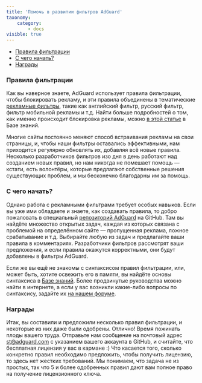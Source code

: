 ```yaml
---
title: 'Помочь в развитии фильтров AdGuard'
taxonomy:
    category:
        - docs
visible: true
---
```


*   [Правила фильтрации](#filtering-rules)
*   [С чего начать?](#how-to-start)
*   [Награды](#rewards)

<a name="filtering-rules"></a>

### Правила фильтрации

Как вы наверное знаете, AdGuard использует правила фильтрации, чтобы блокировать рекламу, и эти правила объединены в тематические [рекламные фильтры](https://kb.adguard.com/general/adguard-ad-filters), такие как английский фильтр, русский фильтр, фильтр мобильной рекламы и т.д. Найти  больше подробностей о том, как именно происходит блокировка рекламы, можно [в этой статье](https://kb.adguard.com/general/how-ad-blocking-works) в Базе знаний.

Многие сайты постоянно меняют способ встраивания рекламы на свои страницы, и, чтобы наши фильтры оставались эффективными, нам приходится регулярно обновлять их, добавляя всё новые правила. Несколько разработчиков фильтров изо дня в день работают над созданием новых правил, но нам никогда не помешает помощь — кстати, есть волонтёры, которые предлагают собственные решения существующих проблем, и мы бесконечно благодарны им за помощь.

<a name="how-to-start"></a>

### С чего начать?

Однако работа с рекламными фильтрами требует особых навыков. Если вы уже ими обладаете и знаете, как создавать правила, то добро пожаловать в специальный [репозиторий AdGuard](https://github.com/AdguardTeam/AdguardFilters/issues) на GitHub. Там вы найдёте множество открытых задач, каждая из которых связана с проблемой на определённом сайте — пропущенная реклама, ложное срабатывание и т.д. Выбирайте любую из задач и предлагайте ваши правила в комментариях. Разработчики фильтров рассмотрят ваши предложения, и если правила окажутся корректными, они будут добавлены в фильтры AdGuard.

Если же вы ещё не знакомы с синтаксисом правил фильтрации, или, может быть, хотите освежить его в памяти, вы найдёте основы синтаксиса в [Базе знаний](https://kb.adguard.com/general/how-to-create-your-own-ad-filters). Более продвинутые руководства можно найти в интернете, а если у вас возникли какие-либо вопросы по синтаксису, задайте их [на нашем форуме](https://forum.adguard.com/).

<a name="rewards"></a>

### Награды

Итак, вы составили и предложили несколько правил фильтрации, и некоторые из них даже были одобрены. Отлично! Время пожинать плоды вашего труда. Отправьте нам сообщение на почтовый адрес [st@adguard.com](mailto:st@adguard.com) c указанием вашего аккаунта в GitHub, и считайте, что бесплатная лицензия у вас в кармане :) Что касается того, сколько конкретно правил необходимо предложить, чтобы получить лицензию, то здесь нет жестких требований. Мы понимаем, что задача не из простых, так что 5 и более одобренных правил дают вам полное право на получение лицензионного ключа.
